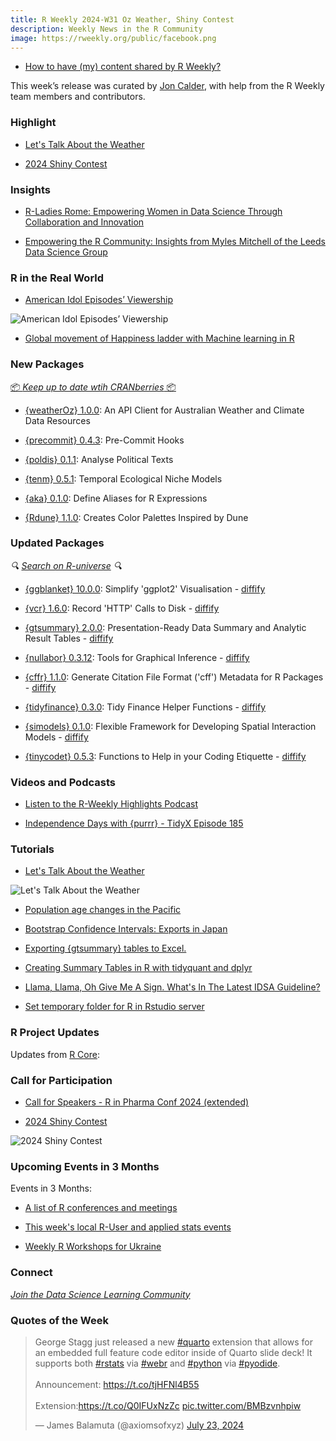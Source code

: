 ```yaml
---
title: R Weekly 2024-W31 Oz Weather, Shiny Contest
description: Weekly News in the R Community
image: https://rweekly.org/public/facebook.png
---
```


+ [How to have (my) content shared by R Weekly?](https://github.com/rweekly/rweekly.org#how-to-have-my-content-shared-by-r-weekly)

This week’s release was curated by [Jon Calder](https://fosstodon.org/@jonmcalder), with help from the R Weekly team members and contributors.

### Highlight

+ [Let's Talk About the Weather](https://jcarroll.com.au/2024/07/27/let-s-talk-about-the-weather/)

+ [2024 Shiny Contest](https://posit.co/blog/announcing-the-2024-shiny-contest/)

### Insights

+ [R-Ladies Rome: Empowering Women in Data Science Through Collaboration and Innovation](https://www.r-consortium.org/blog/2024/07/26/r-ladies-rome-empowering-women-in-data-science-through-collaboration-and-innovation)

+ [Empowering the R Community: Insights from Myles Mitchell of the Leeds Data Science Group](https://www.r-consortium.org/blog/2024/07/22/empowering-the-r-community-insights-from-myles-mitchell-of-the-leeds-data-science-group)

### R in the Real World

+ [American Idol Episodes’ Viewership](https://aditya-dahiya.github.io/projects_presentations/data_vizs/tidy_american_idol.html)

![American Idol Episodes’ Viewership](https://raw.githubusercontent.com/rweekly/image/master/2024/W31/tidy_american_idol.png)

+ [Global movement of Happiness ladder with Machine learning in R](https://www.jobnmadu.com/r-blog/2024-07-26-r-markdown/happiness/)

### New Packages

<!-- <p class="added-hostname"><a href="https://rweekly.org/live" target="_blank" class="externalLink">📦 <i>Go Live for More New Pkgs</i> 📦</a></p> --> 
<p class="added-hostname"><a href="https://dirk.eddelbuettel.com/cranberries/cran/new/" target="_blank" class="externalLink">📦 <i>Keep up to date wtih CRANberries</i> 📦</a></p>

+ [{weatherOz} 1.0.0](https://cran.r-project.org/package=weatherOz): An API Client for Australian Weather and Climate Data Resources

+ [{precommit} 0.4.3](https://cran.r-project.org/package=precommit): Pre-Commit Hooks

+ [{poldis} 0.1.1](https://cran.r-project.org/package=poldis): Analyse Political Texts

+ [{tenm} 0.5.1](https://cran.r-project.org/package=tenm): Temporal Ecological Niche Models

+ [{aka} 0.1.0](https://cran.r-project.org/package=aka): Define Aliases for R Expressions

+ [{Rdune} 1.1.0](http://nvietto.rbind.io/blog/rdune2/): Creates Color Palettes Inspired by Dune

### Updated Packages

<i>🔍 [Search on R-universe](https://r-universe.dev/search/) 🔍</i>

+ [{ggblanket} 10.0.0](https://cran.r-project.org/package=ggblanket): Simplify 'ggplot2' Visualisation - [diffify](https://diffify.com/R/ggblanket)

+ [{vcr} 1.6.0](https://cran.r-project.org/package=vcr): Record 'HTTP' Calls to Disk - [diffify](https://diffify.com/R/vcr)

+ [{gtsummary} 2.0.0](https://cran.r-project.org/package=gtsummary): Presentation-Ready Data Summary and Analytic Result Tables - [diffify](https://diffify.com/R/gtsummary)

+ [{nullabor} 0.3.12](https://cran.r-project.org/package=nullabor): Tools for Graphical Inference - [diffify](https://diffify.com/R/nullabor)

+ [{cffr} 1.1.0](https://cran.r-project.org/package=cffr): Generate Citation File Format ('cff') Metadata for R Packages - [diffify](https://diffify.com/R/cffr)

+ [{tidyfinance} 0.3.0](https://cran.r-project.org/package=tidyfinance): Tidy Finance Helper Functions - [diffify](https://diffify.com/R/tidyfinance)

+ [{simodels} 0.1.0](https://cran.r-project.org/package=simodels): Flexible Framework for Developing Spatial Interaction Models - [diffify](https://diffify.com/R/simodels)

+ [{tinycodet} 0.5.3](https://cran.r-project.org/package=tinycodet): Functions to Help in your Coding Etiquette - [diffify](https://diffify.com/R/tinycodet)

### Videos and Podcasts

+ [Listen to the R-Weekly Highlights Podcast](https://serve.podhome.fm/r-weekly-highlights)

+ [Independence Days with {purrr} - TidyX Episode 185](https://www.youtube.com/watch?v=FYE5RiUyXUU)

### Tutorials

+ [Let's Talk About the Weather](https://jcarroll.com.au/2024/07/27/let-s-talk-about-the-weather/)

![Let's Talk About the Weather](https://raw.githubusercontent.com/rweekly/image/master/2024/W31/adelaide_month_max.png)

+ [Population age changes in the Pacific](https://freerangestats.info/blog/2024/07/27/aging-pacific)

+ [Bootstrap Confidence Intervals: Exports in Japan](https://datageeek.com/2024/07/22/bootstrap-confidence-intervals-exports-in-japan/)

+ [Exporting {gtsummary} tables to Excel.](https://www.pipinghotdata.com/posts/2024-07-26-gtsummary-to-excel)

+ [Creating Summary Tables in R with tidyquant and dplyr](https://www.spsanderson.com/steveondata/posts/2024-07-26/)

+ [Llama, Llama, Oh Give Me A Sign. What's In The Latest IDSA Guideline?](https://www.kenkoonwong.com/blog/llm-rag/)

+ [Set temporary folder for R in Rstudio server](https://fortune9.netlify.app/2024/07/26/r-set-temporary-folder-for-r-in-rstudio-server/)

<!--<div class="post-more-begin></div><div class="post-more-end"></div>-->

### R Project Updates

Updates from [R Core](http://developer.r-project.org/blosxom.cgi/R-devel/NEWS):

### Call for Participation

+ [Call for Speakers - R in Pharma Conf 2024 (extended)](https://sessionize.com/rpharma/)

+ [2024 Shiny Contest](https://posit.co/blog/announcing-the-2024-shiny-contest/)

![2024 Shiny Contest](https://raw.githubusercontent.com/rweekly/image/master/2024/W31/shiny-contest.jpg)

### Upcoming Events in 3 Months

Events in 3 Months:

+ [A list of R conferences and meetings](https://jumpingrivers.github.io/meetingsR/events.html)

+ [This week's local R-User and applied stats events](https://community.rstudio.com/c/irl)

+ [Weekly R Workshops for Ukraine](https://sites.google.com/view/dariia-mykhailyshyna/main/r-workshops-for-ukraine)

### Connect

<i>[Join the Data Science Learning Community](https://DSLC.io/)</i>

### Quotes of the Week

<blockquote class="twitter-tweet"><p lang="en" dir="ltr">George Stagg just released a new <a href="https://twitter.com/hashtag/quarto?src=hash&amp;ref_src=twsrc%5Etfw">#quarto</a> extension that allows for an embedded full feature code editor inside of Quarto slide deck! It supports both <a href="https://twitter.com/hashtag/rstats?src=hash&amp;ref_src=twsrc%5Etfw">#rstats</a> via <a href="https://twitter.com/hashtag/webr?src=hash&amp;ref_src=twsrc%5Etfw">#webr</a> and <a href="https://twitter.com/hashtag/python?src=hash&amp;ref_src=twsrc%5Etfw">#python</a> via <a href="https://twitter.com/hashtag/pyodide?src=hash&amp;ref_src=twsrc%5Etfw">#pyodide</a>.<br><br>Announcement: <a href="https://t.co/tjHFNl4B55">https://t.co/tjHFNl4B55</a><br><br>Extension:<a href="https://t.co/Q0IFUxNzZc">https://t.co/Q0IFUxNzZc</a> <a href="https://t.co/BMBzvnhpiw">pic.twitter.com/BMBzvnhpiw</a></p>&mdash; James Balamuta (@axiomsofxyz) <a href="https://twitter.com/axiomsofxyz/status/1815802727869358412?ref_src=twsrc%5Etfw">July 23, 2024</a></blockquote> <script async src="https://platform.twitter.com/widgets.js" charset="utf-8"></script>
